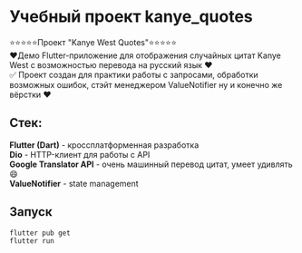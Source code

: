 # Учебный проект kanye_quotes
:star::star::star::star::star:Проект "Kanye West Quotes":star::star::star::star::star:\
:heart:Демо Flutter-приложение для отображения случайных цитат Kanye West с возможностью перевода на русский язык :heart:\
:white_check_mark: Проект создан для практики работы с запросами, обработки возможных ошибок, стэйт менеджером ValueNotifier ну и конечно же вёрстки :heart:
            
## Стек:
**Flutter (Dart)** - кроссплатформенная разработка \
**Dio** - HTTP-клиент для работы с API \
**Google Translator API** - очень машинный перевод цитат, умеет удивлять :smile:\
**ValueNotifier** - state management

## Запуск
```bash
flutter pub get
flutter run
```
